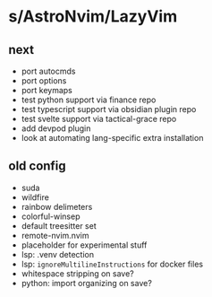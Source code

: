 # s/AstroNvim/LazyVim

## next

- port autocmds
- port options
- port keymaps
- test python support via finance repo
- test typescript support via obsidian plugin repo
- test svelte support via tactical-grace repo
- add devpod plugin
- look at automating lang-specific extra installation

## old config

- suda
- wildfire
- rainbow delimeters
- colorful-winsep
- default treesitter set
- remote-nvim.nvim
- placeholder for experimental stuff
- lsp: .venv detection
- lsp: `ignoreMultilineInstructions` for docker files
- whitespace stripping on save?
- python: import organizing on save?
